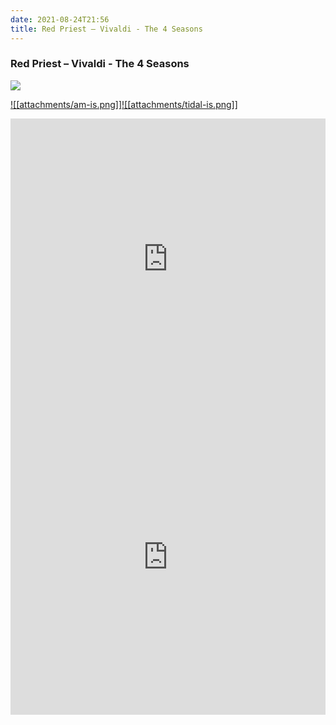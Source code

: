 ```yaml
---
date: 2021-08-24T21:56
title: Red Priest – Vivaldi - The 4 Seasons
---
```

### Red Priest – Vivaldi - The 4 Seasons
[![](https://img.discogs.com/E2EJ4ngphEUuC2-YI4dAb97aNm8=/fit-in/600x600/filters:strip_icc():format(jpeg):mode_rgb():quality(90)/discogs-images/R-9823057-1486888380-3361.jpeg.jpg)][1] 

[1]: https://www.discogs.com/release/9823057
[2]: https://music.apple.com/us/album/354004959
[3]: https://listen.tidal.com/album/41558659

[![[attachments/am-is.png]]][2][![[attachments/tidal-is.png]]][3]

<iframe allow="autoplay *; encrypted-media *; fullscreen *" frameborder="0" height="450" style="width:100%;max-width:660px;overflow:hidden;background:transparent;" sandbox="allow-forms allow-popups allow-same-origin allow-scripts allow-storage-access-by-user-activation allow-top-navigation-by-user-activation" src="https://embed.music.apple.com/us/album/turn-blue/354004959"></iframe>
<div style="position: relative; padding-bottom: 100%; height: 0; overflow: hidden; max-width: 100%;"><iframe src="https://embed.tidal.com/albums/41558659?layout=gridify" frameborder= "0" allowfullscreen style="position: absolute; top: 0; left: 0; width: 100%; height: 1px; min-height: 100%; margin: 0 auto;"></iframe></div>